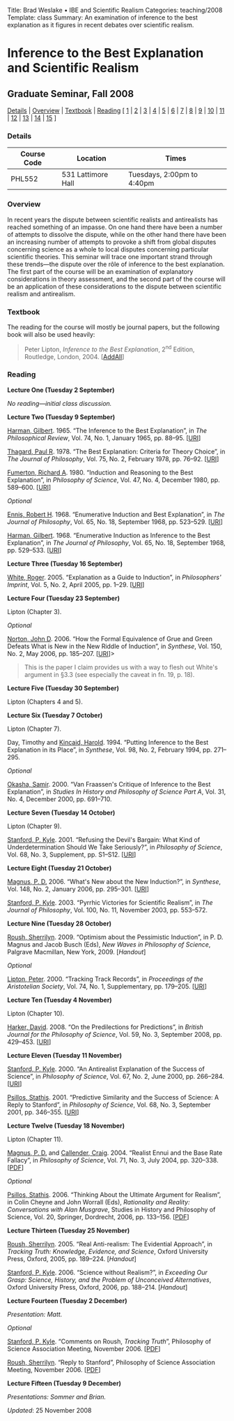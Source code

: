 Title: Brad Weslake &bull; IBE and Scientific Realism
Categories: teaching/2008
Template: class
Summary: An examination of inference to the best explanation as it figures in recent debates over scientific realism.

# Inference to the Best Explanation and Scientific Realism

## Graduate Seminar, Fall 2008

<p><a href="#details">Details</a> | <a href="#overview">Overview</a> | <a href ="#textbook">Textbook</a> | <a href ="#reading">Reading</a> [ <a href="#l1">1</a> | <a href="#l2">2</a> | <a href="#l3">3</a> | <a href="#l4">4</a> | <a href="#l5">5</a> | <a href="#l6">6</a> | <a href="#l7">7</a> | <a href="#l8">8</a> | <a href="#l9">9</a> | <a href="#l10">10</a>  | <a href="#l11">11</a>  | <a href="#l12">12</a> | <a href="#l13">13</a> | <a href="#l14">14</a> | <a href="#l15">15</a> ]</p>

<a name="details"> </a>
<h3>Details</h3>
<table class="names">
<thead>
<tr><th>Course Code</th><th>Location</th><th> Times</th></tr>
</thead>
<tbody>
<tr><td>PHL552</td><td>531 Lattimore Hall</td><td>Tuesdays, 2:00pm to 4:40pm</td></tr>
</tbody>
</table>

<a name="overview"> </a>
<h3>Overview</h3>
<p>In recent years the dispute between scientific realists and antirealists has reached something of an impasse.  On one hand there have been a number of attempts to dissolve the dispute, while on the other hand there have been an increasing number of attempts to provoke a shift from global disputes concerning science as a whole to local disputes concerning particular scientific theories.  This seminar will trace one important strand through these trends&mdash;the dispute over the r&ocirc;le of inference to the best explanation.  The first part of the course will be an examination of explanatory considerations in theory assessment, and the second part of the course will be an application of these considerations to the dispute between scientific  realism and antirealism.</p>

<h3>Textbook</h3>
<p>The reading for the course will mostly be journal papers, but the following book will also be used heavily:</p>

<blockquote class="note">Peter Lipton, <em>Inference to the Best Explanation</em>, 2<sup>nd</sup> Edition, Routledge, London, 2004. <span class="small">[<a href="http://www.addall.com/New/submitNew.cgi?query=+0415-24203-7&amp;type=ISBN&amp;location=10000&amp;state=NY&amp;dispCurr=USD">AddAll</a>]</span></blockquote>

<a name="reading"> </a>
<h3>Reading</h3>

<a name="l1"> </a>
<p><strong>Lecture One (Tuesday 2 September)</strong></p>

<p><em>No reading&mdash;initial class discussion.</em></p>

<a name="l2"> </a>
<p><strong>Lecture Two (Tuesday 9 September)</strong></p>

<p><a href="http://www.princeton.edu/~harman/">Harman, Gilbert</a>. 1965. &ldquo;The Inference to the Best Explanation&rdquo;, in <em>The Philosophical Review</em>, Vol. 74, No. 1, January 1965, pp. 88&ndash;95. [<a href="http://www.jstor.org/pss/2183532">URI</a>]</p>

<p><a href="http://cogsci.uwaterloo.ca/Biographies/pault.html">Thagard, Paul R</a>. 1978. &ldquo;The Best Explanation: Criteria for Theory Choice&rdquo;, in <em>The Journal of Philosophy</em>, Vol. 75, No. 2, February 1978, pp. 76&ndash;92. [<a href="http://www.jstor.org/pss/2025686">URI</a>]</p>

<p><a href="http://www.uiowa.edu/~phil/fumertoncv.shtml">Fumerton, Richard A</a>. 1980. &ldquo;Induction and Reasoning to the Best Explanation&rdquo;, in 
<em>Philosophy of Science</em>, Vol. 47, No. 4, December 1980, pp. 589&ndash;600. [<a href="http://www.jstor.org/pss/187316">URI</a>]</p> 

<p><em>Optional</em></p>

<p><a href="http://faculty.ed.uiuc.edu/rhennis/">Ennis, Robert H</a>. 1968. &ldquo;Enumerative Induction and Best Explanation&rdquo;, in <em>The Journal of Philosophy</em>, Vol. 65, No. 18, September 1968, pp. 523&ndash;529. [<a href="http://www.jstor.org/pss/2024114">URI</a>]</p>

<p><a href="http://www.princeton.edu/~harman/">Harman, Gilbert</a>. 1968. &ldquo;Enumerative Induction as Inference to the Best Explanation&rdquo;, in <em>The Journal of Philosophy</em>, Vol. 65, No. 18, September 1968, pp. 529&ndash;533. [<a href="http://www.jstor.org/pss/2024115">URI</a>]</p>

<a name="l3"> </a>
<p><strong>Lecture Three (Tuesday 16 September)</strong></p>

<p><a href="http://mit.edu/philos/www/white.html">White, Roger</a>. 2005. &ldquo;Explanation as a Guide to Induction&rdquo;, in <em>Philosophers' Imprint</em>, Vol. 5, No. 2, April 2005, pp. 1&ndash;29. [<a href="http://www.philosophersimprint.org/005002/">URI</a>]</p>

<a name="l4"> </a>
<p><strong>Lecture Four (Tuesday 23 September)</strong></p>

<p>Lipton (Chapter 3).</p>

<p><em>Optional</em></p>

<p><a href="http://www.pitt.edu/~jdnorton/jdnorton.html">Norton, John D</a>. 2006. &ldquo;How the Formal Equivalence of Grue and Green Defeats What is New in the New Riddle of Induction&rdquo;, in <em>Synthese</em>, Vol. 150, No. 2, May 2006, pp. 185&ndash;207. [<a href="http://dx.doi.org/10.1007/s11229-004-6261-z">URI</a>]></p>

<blockquote class="note">This is the paper I claim provides us with a way to flesh out White's argument in &sect;3.3 (see especially the caveat in fn. 19, p. 18).</blockquote>

<a name="l5"> </a>
<p><strong>Lecture Five (Tuesday 30 September)</strong></p>

<p>Lipton (Chapters 4 and 5).</p>

<a name="l6"> </a>
<p><strong>Lecture Six (Tuesday 7 October)</strong></p>

<p>Lipton (Chapter 7).</p>

<p>Day, Timothy and <a href="http://www.uab.edu/philosophy/kincaid.html">Kincaid, Harold</a>. 1994. &ldquo;Putting Inference to the Best Explanation in its Place&rdquo;, in <em>Synthese</em>, Vol. 98, No. 2, February 1994, pp. 271&ndash;295.</p>

<p><em>Optional</em></p>

<p><a href="http://www.bristol.ac.uk/philosophy/department/staff/so.html">Okasha, Samir</a>. 2000. &ldquo;Van Fraassen's Critique of Inference to the Best Explanation&rdquo;, in <em>Studies In History and Philosophy of Science Part A</em>, Vol. 31, No. 4, December 2000, pp. 691&ndash;710.</p>

<a name="l7"> </a>
<p><strong>Lecture Seven (Tuesday 14 October)</strong></p>

<p>Lipton (Chapter 9).</p>

<p><a href="http://www.lps.uci.edu/home/fac-staff/faculty/stanford/">Stanford, P. Kyle</a>. 2001. &ldquo;Refusing the Devil's Bargain: What Kind of Underdetermination Should We Take Seriously?&rdquo;, in <em>Philosophy of Science</em>, Vol. 68, No. 3, Supplement, pp. S1&ndash;S12. [<a href="http://www.jstor.org/stable/3080930">URI</a>]</p>

<a name="l8"> </a>
<p><strong>Lecture Eight (Tuesday 21 October)</strong></p>

<p><a href="http://www.fecundity.com/pmagnus/">Magnus, P. D.</a> 2006. &ldquo;What's New about the New Induction?&rdquo;, in <em>Synthese</em>, Vol. 148, No. 2, January 2006, pp. 295&ndash;301. [<a href="http://dx.doi.org/10.1007/s11229-004-6223-5">URI</a>]</p>

<p><a href="http://www.lps.uci.edu/home/fac-staff/faculty/stanford/">Stanford, P. Kyle</a>. 2003. &ldquo;Pyrrhic Victories for Scientific Realism&rdquo;, in <em>The Journal of Philosophy</em>, Vol. 100, No. 11, November 2003, pp. 553&ndash;572. </p>

<a name="l9"> </a>
<p><strong>Lecture Nine (Tuesday 28 October)</strong></p>

<p><a href="http://philosophy.berkeley.edu/roush">Roush, Sherrilyn</a>. 2009. &ldquo;Optimism about the Pessimistic Induction&rdquo;, in P. D. Magnus and Jacob Busch (Eds), <em>New Waves in Philosophy of Science</em>, Palgrave Macmillan, New York, 2009. [<em>Handout</em>]</p>

<p><em>Optional</em></p>

<p><a href="http://www.hps.cam.ac.uk/dept/lipton.html">Lipton, Peter</a>. 2000. &ldquo;Tracking Track Records&rdquo;, in <em>Proceedings of the Aristotelian Society</em>, Vol. 74, No. 1, Supplementary, pp. 179&ndash;205. [<a href="http://dx.doi.org/10.1111/1467-8349.00069">URI</a>]</p>

<a name="l10"> </a>
<p><strong>Lecture Ten (Tuesday 4 November)</strong></p>

<p>Lipton (Chapter 10).</p>

<p><a href="http://faculty.etsu.edu/harkerd/">Harker, David</a>. 2008. &ldquo;On the Predilections for Predictions&rdquo;, in <em>British Journal for the Philosophy of Science</em>, Vol. 59, No. 3, September 2008, pp. 429&ndash;453. [<a href="http://dx.doi.org/10.1093/bjps/axn017">URI</a>]</p>

<a name="l11"> </a>
<p><strong>Lecture Eleven (Tuesday 11 November)</strong></p>

<p><a href="http://www.lps.uci.edu/home/fac-staff/faculty/stanford/">Stanford, P. Kyle</a>. 2000. &ldquo;An Antirealist Explanation of the Success of Science&rdquo;, in <em>Philosophy of Science</em>, Vol. 67, No. 2, June 2000, pp. 266&ndash;284. [<a href="http://www.jstor.org/stable/188724">URI</a>]</p>

<p><a href="http://www.phs.uoa.gr/~psillos/">Psillos, Stathis</a>. 2001. &ldquo;Predictive Similarity and the Success of Science: A Reply to Stanford&rdquo;, in <em>Philosophy of Science</em>, Vol. 68, No. 3, September 2001, pp. 346&ndash;355. [<a href="http://www.jstor.org/stable/3080923">URI</a>]</p>

<a name="l12"> </a>
<p><strong>Lecture Twelve (Tuesday 18 November)</strong></p>

<p>Lipton (Chapter 11).</p>

<p><a href="http://www.fecundity.com/pmagnus/">Magnus, P. D.</a> and <a href="http://philosophy.ucsd.edu/faculty/ccallender/">Callender, Craig</a>. 2004. &ldquo;Realist Ennui and the Base Rate Fallacy&rdquo;, in <em>Philosophy of Science</em>, Vol. 71, No. 3, July 2004, pp. 320&ndash;338. [<a href="http://zuihitsu.org/protected/magnus_callender_ennui.pdf">PDF</a>]</p>

<p><em>Optional</em></p>

<p><a href="http://www.phs.uoa.gr/~psillos/">Psillos, Stathis</a>. 2006. &ldquo;Thinking About the Ultimate Argument for Realism&rdquo;, in Colin Cheyne and John Worrall (Eds), <em>Rationality and Reality: Conversations with Alan Musgrave</em>, Studies in History and Philosophy of Science, Vol. 20, Springer, Dordrecht, 2006, pp. 133&ndash;156. [<a href="http://www.phs.uoa.gr/~psillos/Publications_files/MUSGRAVE-Psillos.pdf">PDF</a>]</p>

<a name="l13"> </a>
<p><strong>Lecture Thirteen (Tuesday 25 November)</strong></p>

<p><a href="http://philosophy.berkeley.edu/roush">Roush, Sherrilyn</a>. 2005. &ldquo;Real Anti-realism: The Evidential Approach&rdquo;, in <em>Tracking Truth: Knowledge, Evidence, and Science</em>, Oxford University Press, Oxford, 2005, pp. 189&ndash;224. [<em>Handout</em>]</p>

<p><a href="http://www.lps.uci.edu/home/fac-staff/faculty/stanford/">Stanford, P. Kyle</a>. 2006.  &ldquo;Science without Realism?&rdquo;, in <em>Exceeding Our Grasp: Science, History, and the Problem of Unconceived Alternatives</em>, Oxford University Press, Oxford, 2006, pp. 188&ndash;214. [<em>Handout</em>]</p>

<a name="l14"> </a>
<p><strong>Lecture Fourteen (Tuesday 2 December)</strong></p>

<p><em>Presentation: Matt.</em></p>

<p><em>Optional</em></p>

<p><a href="http://www.lps.uci.edu/home/fac-staff/faculty/stanford/">Stanford, P. Kyle</a>. &ldquo;Comments on Roush, <em>Tracking Truth</em>&rdquo;, Philosophy of Science Association Meeting, November 2006. [<a href="http://philosophy.berkeley.edu/file/148/PSA2006commentsStanford.pdf">PDF</a>]</p>

<p><a href="http://philosophy.berkeley.edu/roush">Roush, Sherrilyn</a>. &ldquo;Reply to Stanford&rdquo;, Philosophy of Science Association Meeting, November 2006. [<a href="http://philosophy.berkeley.edu/file/151/PSA2006responsetoKS.pdf">PDF</a>]</p>

<a name="l15"> </a>
<p><strong>Lecture Fifteen (Tuesday 9 December)</strong></p>

<p><em>Presentations: Sommer and Brian.</em></p>

*Updated*: 25 November 2008